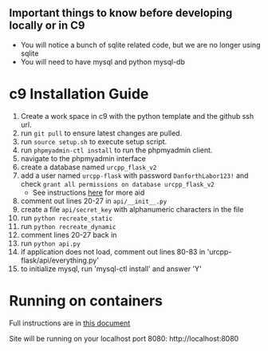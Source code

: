 ## Important things to know before developing locally or in C9

  - You will notice a bunch of sqlite related code, but we are no longer using sqlite
  - You will need to have mysql and python mysql-db

# c9 Installation Guide #

1. Create a work space in c9 with the python template and the github ssh url.
2. run `git pull` to ensure latest changes are pulled.
3. run `source setup.sh` to execute setup script.
4. run `phpmyadmin-ctl install` to run the phpmyadmin client.
5. navigate to the phpmyadmin interface
6. create a database named `urcpp_flask_v2`
7. add a user named `urcpp-flask` with password `DanforthLabor123!` and check `grant all permissions on database urcpp_flask_v2`
   - See instructions [here](https://docs.google.com/document/d/1K2Ex8xsa65SwvCG3UdZ9bL-hLey9rTguOA9kfbENtwY/edit?usp=sharing) for more aid
8. comment out lines 20-27 in `api/__init__.py`
9. create a file `api/secret_key` with alphanumeric characters in the file
9. run `python recreate_static`
10. run `python recreate_dynamic`
11. comment lines 20-27 back in
12. run `python api.py`
13. if application does not load, comment out lines 80-83 in 'urcpp-flask/api/everything.py'
14. to initialize mysql, run 'mysql-ctl install' and answer 'Y'

# Running on containers
Full instructions are in [this document](https://docs.google.com/document/d/1YWG9-D0WaCMS9x9uLrxHSjmvakaJZhHY5Dy9JwfzFBs/edit?usp=sharing)

Site will be running on your localhost port 8080: http://localhost:8080
